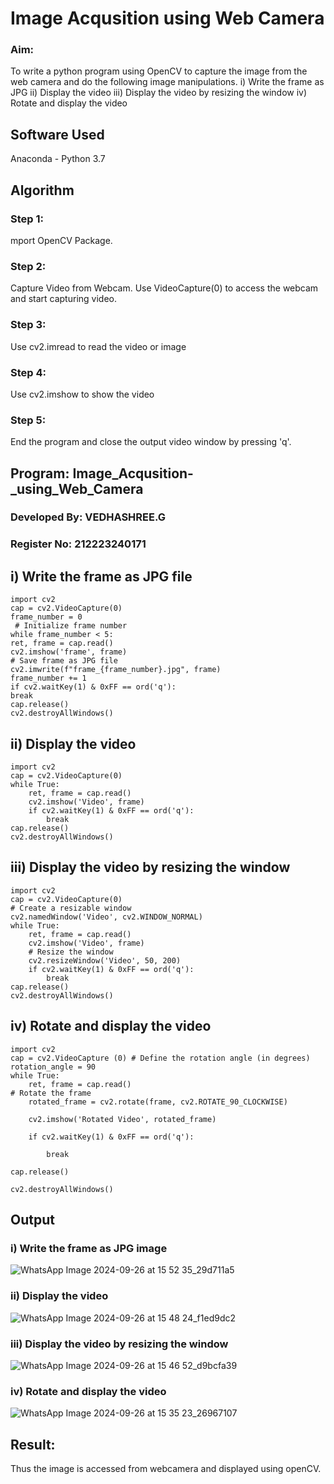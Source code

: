 # Image Acqusition using Web Camera
### Aim:
To write a python program using OpenCV to capture the image from the web camera and do the following image manipulations.
i) Write the frame as JPG 
ii) Display the video 
iii) Display the video by resizing the window
iv) Rotate and display the video

## Software Used
Anaconda - Python 3.7
## Algorithm
### Step 1:
mport OpenCV Package.

### Step 2:
Capture Video from Webcam. Use VideoCapture(0) to access the webcam and start capturing video.

### Step 3:
Use cv2.imread to read the video or image

### Step 4:
Use cv2.imshow to show the video

### Step 5:
End the program and close the output video window by pressing 'q'.

## Program: Image_Acqusition-_using_Web_Camera
### Developed By: VEDHASHREE.G
### Register No: 212223240171

## i) Write the frame as JPG file
```
import cv2
cap = cv2.VideoCapture(0)
frame_number = 0
 # Initialize frame number
while frame_number < 5:
ret, frame = cap.read()
cv2.imshow('frame', frame)
# Save frame as JPG file
cv2.imwrite(f"frame_{frame_number}.jpg", frame)
frame_number += 1
if cv2.waitKey(1) & 0xFF == ord('q'):
break
cap.release()
cv2.destroyAllWindows()
```
## ii) Display the video
```
import cv2 
cap = cv2.VideoCapture(0)
while True:
    ret, frame = cap.read()
    cv2.imshow('Video', frame)
    if cv2.waitKey(1) & 0xFF == ord('q'):
        break
cap.release()
cv2.destroyAllWindows()
```

## iii) Display the video by resizing the window
```
import cv2
cap = cv2.VideoCapture(0)
# Create a resizable window
cv2.namedWindow('Video', cv2.WINDOW_NORMAL)
while True:
    ret, frame = cap.read()
    cv2.imshow('Video', frame)
    # Resize the window
    cv2.resizeWindow('Video', 50, 200)
    if cv2.waitKey(1) & 0xFF == ord('q'):
        break
cap.release()
cv2.destroyAllWindows()
```
## iv) Rotate and display the video
```
import cv2
cap = cv2.VideoCapture (0) # Define the rotation angle (in degrees) rotation_angle = 90
while True:
    ret, frame = cap.read()
# Rotate the frame 
    rotated_frame = cv2.rotate(frame, cv2.ROTATE_90_CLOCKWISE)

    cv2.imshow('Rotated Video', rotated_frame)

    if cv2.waitKey(1) & 0xFF == ord('q'):

        break

cap.release()

cv2.destroyAllWindows()
```
## Output

### i) Write the frame as JPG image

![WhatsApp Image 2024-09-26 at 15 52 35_29d711a5](https://github.com/user-attachments/assets/947bbbdf-b8b6-4f15-9f86-2b6fd8b67979)



### ii) Display the video


![WhatsApp Image 2024-09-26 at 15 48 24_f1ed9dc2](https://github.com/user-attachments/assets/1a705710-44e0-4a95-b4d7-b102bd3a067c)





### iii) Display the video by resizing the window



![WhatsApp Image 2024-09-26 at 15 46 52_d9bcfa39](https://github.com/user-attachments/assets/20c82255-0aad-4a3b-bb03-0f53cda4342d)



### iv) Rotate and display the video
![WhatsApp Image 2024-09-26 at 15 35 23_26967107](https://github.com/user-attachments/assets/8b77db63-d4c2-4806-b691-0954ae360bbd)


## Result:
Thus the image is accessed from webcamera and displayed using openCV.

